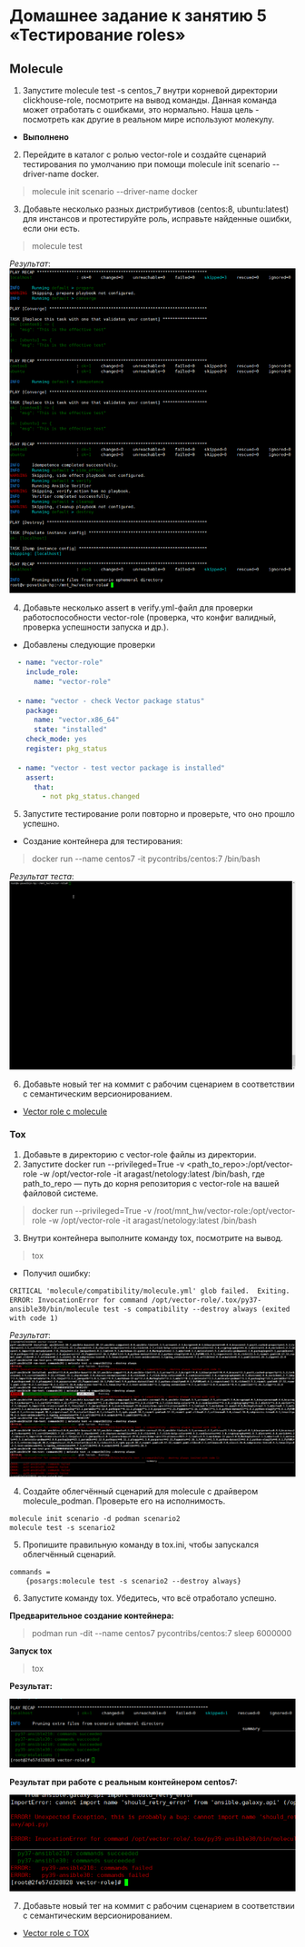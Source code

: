# Домашнее задание к занятию 5 «Тестирование roles»


## Molecule

1. Запустите molecule test -s centos_7 внутри корневой директории clickhouse-role, посмотрите на вывод команды. Данная команда может отработать с ошибками, это нормально. Наша цель - посмотреть как другие в реальном мире используют молекулу.

* **Выполнено**

2. Перейдите в каталог с ролью vector-role и создайте сценарий тестирования по умолчанию при помощи molecule init scenario --driver-name docker.


> molecule init scenario --driver-name docker


3. Добавьте несколько разных дистрибутивов (centos:8, ubuntu:latest) для инстансов и протестируйте роль, исправьте найденные ошибки, если они есть.

> molecule test

*Результат*: ![mnt5-task3-1](./home_work/mnt_05/screenshots/Screenshot_3.png)


4. Добавьте несколько assert в verify.yml-файл для проверки работоспособности vector-role (проверка, что конфиг валидный, проверка успешности запуска и др.).

* Добавлены следующие проверки

```yml
  - name: "vector-role"
    include_role:
      name: "vector-role"
	  
  - name: "vector - check Vector package status"
    package:
      name: "vector.x86_64"
      state: "installed"
    check_mode: yes
    register: pkg_status

  - name: "vector - test vector package is installed"
    assert:
      that:
        - not pkg_status.changed    
```		

5. Запустите тестирование роли повторно и проверьте, что оно прошло успешно.

* Создание контейнера для тестирования:

> docker run --name centos7 -it pycontribs/centos:7 /bin/bash


*Результат теста*: ![mnt5-task5-1](./home_work/mnt_05/screenshots/Screenshot_5.gif)


6. Добавьте новый тег на коммит с рабочим сценарием в соответствии с семантическим версионированием.

* [Vector role c molecule](https://github.com/bova/vector-role/tree/1.2.0)


### Tox

1. Добавьте в директорию с vector-role файлы из директории.
2. Запустите docker run --privileged=True -v <path_to_repo>:/opt/vector-role -w /opt/vector-role -it aragast/netology:latest /bin/bash, где path_to_repo — путь до корня репозитория с vector-role на вашей файловой системе.

> docker run --privileged=True -v /root/mnt_hw/vector-role:/opt/vector-role -w /opt/vector-role -it aragast/netology:latest /bin/bash

3. Внутри контейнера выполните команду tox, посмотрите на вывод.

> tox

* Получил ошибку: 

```
CRITICAL 'molecule/compatibility/molecule.yml' glob failed.  Exiting.
ERROR: InvocationError for command /opt/vector-role/.tox/py37-ansible30/bin/molecule test -s compatibility --destroy always (exited with code 1)
```

*Результат*: ![mnt5-task3-tox](./home_work/mnt_05/screenshots/Screenshot_tox_3.png)

4. Создайте облегчённый сценарий для molecule с драйвером molecule_podman. Проверьте его на исполнимость.

```
molecule init scenario -d podman scenario2
molecule test -s scenario2
```

5. Пропишите правильную команду в tox.ini, чтобы запускался облегчённый сценарий.

```
commands =
    {posargs:molecule test -s scenario2 --destroy always}
```

6. Запустите команду tox. Убедитесь, что всё отработало успешно.

**Предварительное создание контейнера:**

> podman run -dit --name centos7 pycontribs/centos:7 sleep 6000000

**Запуск tox**

> tox

**Результат:**

![mnt5-task6-tox](./home_work/mnt_05/screenshots/Screenshot_tox_6.png)

**Результат при работе с реальным контейнером centos7:** 

![mnt5-task6-tox](./home_work/mnt_05/screenshots/Screenshot_tox_6_error.png)


7. Добавьте новый тег на коммит с рабочим сценарием в соответствии с семантическим версионированием.

* [Vector role c TOX](https://github.com/bova/vector-role/tree/1.3.0)

